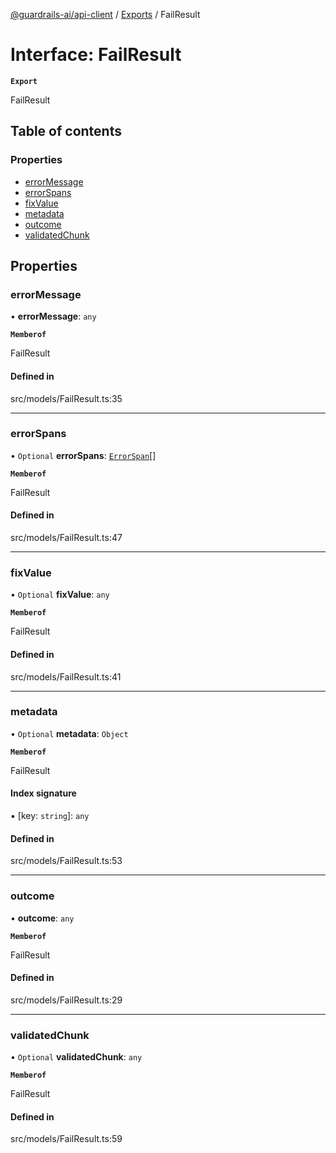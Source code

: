 [@guardrails-ai/api-client](../README.md) / [Exports](../modules.md) / FailResult

# Interface: FailResult

**`Export`**

FailResult

## Table of contents

### Properties

- [errorMessage](FailResult.md#errormessage)
- [errorSpans](FailResult.md#errorspans)
- [fixValue](FailResult.md#fixvalue)
- [metadata](FailResult.md#metadata)
- [outcome](FailResult.md#outcome)
- [validatedChunk](FailResult.md#validatedchunk)

## Properties

### errorMessage

• **errorMessage**: `any`

**`Memberof`**

FailResult

#### Defined in

src/models/FailResult.ts:35

___

### errorSpans

• `Optional` **errorSpans**: [`ErrorSpan`](ErrorSpan.md)[]

**`Memberof`**

FailResult

#### Defined in

src/models/FailResult.ts:47

___

### fixValue

• `Optional` **fixValue**: `any`

**`Memberof`**

FailResult

#### Defined in

src/models/FailResult.ts:41

___

### metadata

• `Optional` **metadata**: `Object`

**`Memberof`**

FailResult

#### Index signature

▪ [key: `string`]: `any`

#### Defined in

src/models/FailResult.ts:53

___

### outcome

• **outcome**: `any`

**`Memberof`**

FailResult

#### Defined in

src/models/FailResult.ts:29

___

### validatedChunk

• `Optional` **validatedChunk**: `any`

**`Memberof`**

FailResult

#### Defined in

src/models/FailResult.ts:59
